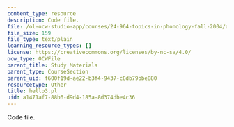 ```yaml
---
content_type: resource
description: Code file.
file: /ol-ocw-studio-app/courses/24-964-topics-in-phonology-fall-2004/a1471af788b6d9d4185a8d374dbe4c36_hello3.pl
file_size: 159
file_type: text/plain
learning_resource_types: []
license: https://creativecommons.org/licenses/by-nc-sa/4.0/
ocw_type: OCWFile
parent_title: Study Materials
parent_type: CourseSection
parent_uid: f600f19d-ae22-b3f4-9437-c8db79bbe880
resourcetype: Other
title: hello3.pl
uid: a1471af7-88b6-d9d4-185a-8d374dbe4c36
---
```

Code file.